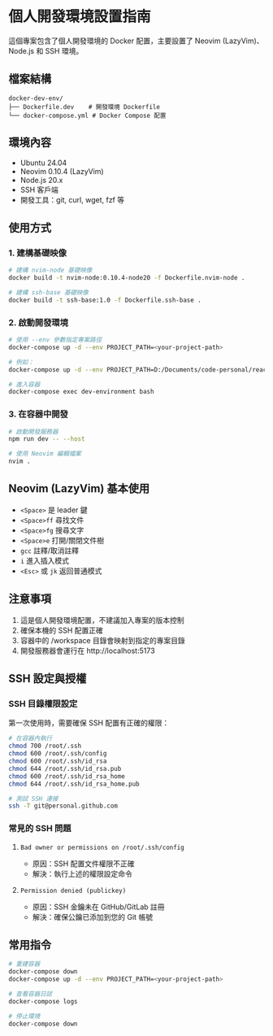 # 個人開發環境設置指南

這個專案包含了個人開發環境的 Docker 配置，主要設置了 Neovim (LazyVim)、Node.js 和 SSH 環境。

## 檔案結構

```
docker-dev-env/
├── Dockerfile.dev    # 開發環境 Dockerfile
└── docker-compose.yml # Docker Compose 配置
```

## 環境內容

- Ubuntu 24.04
- Neovim 0.10.4 (LazyVim)
- Node.js 20.x
- SSH 客戶端
- 開發工具：git, curl, wget, fzf 等

## 使用方式

### 1. 建構基礎映像

```bash
# 建構 nvim-node 基礎映像
docker build -t nvim-node:0.10.4-node20 -f Dockerfile.nvim-node .

# 建構 ssh-base 基礎映像
docker build -t ssh-base:1.0 -f Dockerfile.ssh-base .
```

### 2. 啟動開發環境

```bash
# 使用 --env 參數指定專案路徑
docker-compose up -d --env PROJECT_PATH=<your-project-path>

# 例如：
docker-compose up -d --env PROJECT_PATH=D:/Documents/code-personal/react-router-test

# 進入容器
docker-compose exec dev-environment bash
```

### 3. 在容器中開發

```bash
# 啟動開發服務器
npm run dev -- --host

# 使用 Neovim 編輯檔案
nvim .
```

## Neovim (LazyVim) 基本使用

- `<Space>` 是 leader 鍵
- `<Space>ff` 尋找文件
- `<Space>fg` 搜尋文字
- `<Space>e` 打開/關閉文件樹
- `gcc` 註釋/取消註釋
- `i` 進入插入模式
- `<Esc>` 或 `jk` 返回普通模式

## 注意事項

1. 這是個人開發環境配置，不建議加入專案的版本控制
2. 確保本機的 SSH 配置正確
3. 容器中的 /workspace 目錄會映射到指定的專案目錄
4. 開發服務器會運行在 http://localhost:5173

## SSH 設定與授權

### SSH 目錄權限設定

第一次使用時，需要確保 SSH 配置有正確的權限：

```bash
# 在容器內執行
chmod 700 /root/.ssh
chmod 600 /root/.ssh/config
chmod 600 /root/.ssh/id_rsa
chmod 644 /root/.ssh/id_rsa.pub
chmod 600 /root/.ssh/id_rsa_home
chmod 644 /root/.ssh/id_rsa_home.pub

# 測試 SSH 連接
ssh -T git@personal.github.com
```

### 常見的 SSH 問題

1. `Bad owner or permissions on /root/.ssh/config`

   - 原因：SSH 配置文件權限不正確
   - 解決：執行上述的權限設定命令

2. `Permission denied (publickey)`
   - 原因：SSH 金鑰未在 GitHub/GitLab 註冊
   - 解決：確保公鑰已添加到您的 Git 帳號

## 常用指令

```bash
# 重建容器
docker-compose down
docker-compose up -d --env PROJECT_PATH=<your-project-path>

# 查看容器日誌
docker-compose logs

# 停止環境
docker-compose down
```
